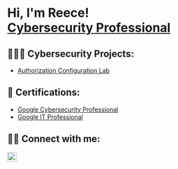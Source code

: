 <h1>Hi, I'm Reece! <br/><a href="https://www.linkedin.com/in/mauricedydell/">Cybersecurity Professional</a>

<h2>👨🏾‍💻 Cybersecurity Projects:</h2>

  - [Authorization Configuration Lab](https://github.com/reecedydell/AuthorizationConfigurationLab)

<h2>📜 Certifications:</h2>
  
  - <a href="https://coursera.org/share/62ae05d136cb8ba612924e8a941e8cfa">Google Cybersecurity Professional</a>
  - <a href="https://coursera.org/share/55093ca63e3cc69a13cd5a23aa519bfd">Google IT Professional</a>
  
<h2> 🤳🏾 Connect with me:</h2>

[<img align="left" alt="MauriceDydell | LinkedIn" width="22px" src="https://cdn.jsdelivr.net/npm/simple-icons@v3/icons/linkedin.svg" />][linkedin]

[linkedin]: https://linkedin.com/in/mauricedydell
